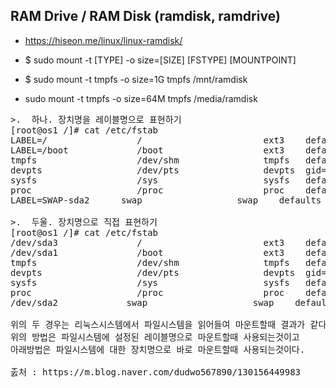 
## RAM Drive / RAM Disk (ramdisk, ramdrive)

- https://hiseon.me/linux/linux-ramdisk/
- $ sudo mount -t [TYPE] -o size=[SIZE] [FSTYPE] [MOUNTPOINT]
- $ sudo mount -t tmpfs -o size=1G tmpfs /mnt/ramdisk

- sudo mount -t tmpfs -o size=64M tmpfs /media/ramdisk

<pre>
>.  하나. 장치명을 레이블명으로 표현하기
[root@os1 /]# cat /etc/fstab
LABEL=/                 /                       ext3    defaults        1 1
LABEL=/boot             /boot                   ext3    defaults        1 2
tmpfs                   /dev/shm                tmpfs   defaults        0 0
devpts                  /dev/pts                devpts  gid=5,mode=620  0 0
sysfs                   /sys                    sysfs   defaults        0 0
proc                    /proc                   proc    defaults        0 0
LABEL=SWAP-sda2      swap                  swap    defaults        0 0
 
>.  두울. 장치명으로 직접 표현하기
[root@os1 /]# cat /etc/fstab
/dev/sda3               /                       ext3    defaults        1 1
/dev/sda1               /boot                   ext3    defaults        1 2
tmpfs                   /dev/shm                tmpfs   defaults        0 0
devpts                  /dev/pts                devpts  gid=5,mode=620  0 0
sysfs                   /sys                    sysfs   defaults        0 0
proc                    /proc                   proc    defaults        0 0
/dev/sda2             swap                    swap    defaults        0 0
 
위의 두 경우는 리눅스시스템에서 파일시스템을 읽어들여 마운트할때 결과가 같다.
위의 방법은 파일시스템에 설정된 레이블명으로 마운트할때 사용되는것이고
아래방법은 파일시스템에 대한 장치명으로 바로 마운트할때 사용되는것이다.

춠처 : https://m.blog.naver.com/dudwo567890/130156449983

</pre>
